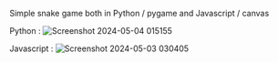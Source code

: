 Simple snake game both in Python / pygame and Javascript / canvas


Python :
![Screenshot 2024-05-04 015155](https://github.com/AlirezaSaadatmand/Snake_Game/assets/157215281/893d62bc-c892-4987-ac2a-d0ad551dc841)


Javascript :
![Screenshot 2024-05-03 030405](https://github.com/AlirezaSaadatmand/Snake_Game/assets/157215281/b40fb898-a1fd-4b94-aa6a-276952c3c32d)
